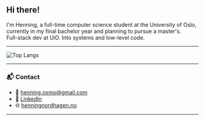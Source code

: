 ## Hi there!

I'm Henning, a full-time computer science student at the University of Oslo, currently in my final bachelor year and planning to pursue a master's.  
Full-stack dev at UiO. Into systems and low-level code.

---
![Top Langs](https://github-readme-stats.vercel.app/api/top-langs/?username=henningnord&layout=compact&theme=default)

---

### 📬 Contact

- 📧 [henning.osmo@gmail.com](mailto:henning.osmo@gmail.com)  
- 💼 [LinkedIn](https://www.linkedin.com/in/henningnordhagen)  
- 🌐 [henningnordhagen.no](https://henningnordhagen.no) <!-- (optional personal website) -->

---
<!--
**henningnord/henningnord** is a ✨ _special_ ✨ repository because its `README.md` (this file) appears on your GitHub profile.

Here are some ideas to get you started:

- 🔭 I’m currently working on ...
- 🌱 I’m currently learning ...
- 👯 I’m looking to collaborate on ...
- 🤔 I’m looking for help with ...
- 💬 Ask me about ...
- 📫 How to reach me: ...
- 😄 Pronouns: ...
- ⚡ Fun fact: ...
-->
